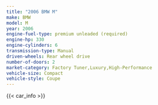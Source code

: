 ```yaml
---
title: "2006 BMW M"
make: BMW
model: M
year: 2006
engine-fuel-type: premium unleaded (required)
engine-hp: 330
engine-cylinders: 6
transmission-type: Manual
driven-wheels: Rear wheel drive
number-of-doors: 2
market-category: Factory Tuner,Luxury,High-Performance
vehicle-size: Compact
vehicle-style: Coupe
---
```


{{< car_info >}}
